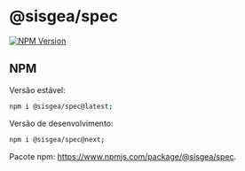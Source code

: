# @sisgea/spec

[![NPM Version](https://img.shields.io/npm/v/%40sisgea%2Fspec)](https://npmjs.com/package/@sisgea/spec)

## NPM

Versão estável:

```sh
npm i @sisgea/spec@latest;
```

Versão de desenvolvimento:

```sh
npm i @sisgea/spec@next;
```

Pacote npm: <https://www.npmjs.com/package/@sisgea/spec>.
